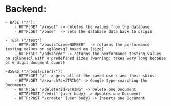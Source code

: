 # Backend:
	- BASE ("/"): 	
		- HTTP:GET "/reset" -> deletes the values from the database
		- HTTP:GET "/base"  -> sets the database data back to origin

	- TEST ("/test")
		- HTTP:GET "/basic?size=NUMBER"  -> returns the performance testing values on sql&nosql based on [size]
		- HTTP:GET "/advanced" -> returns the performance testing values on sql&nosql with 4 predefined sizes (warning: takes very long because of 6 digit document count)

	-USERS ("/nosql/users/"):
		- HTTP:GET "/" -> gets all of the saved users and their skins
		- HTTP:GET "/search?s=STRING" -> Google type searching the Documents
		- HTTP:GET "/delete?id=STRING" -> Delete one Document
		- HTTP:POST "/edit" {user body} -> Updates one Document
		- HTTP:POST "/create" {user body} -> Inserts one Document
		